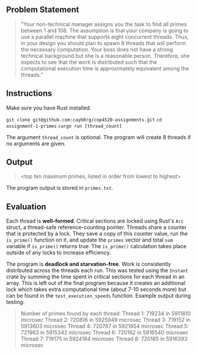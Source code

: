 ## Problem Statement
> "Your non-technical manager assigns you the task to find all primes between 1 and 108. The assumption is that your company is going to use a parallel machine that supports eight concurrent threads. Thus, in your design you should plan to spawn 8 threads that will perform the necessary computation. Your boss does not have a strong technical background but she is a reasonable person. Therefore, she expects to see that the work is distributed such that the computational execution time is approximately equivalent among the threads."

## Instructions
Make sure you have Rust installed.

`git clone git@github.com:cayb0rg/cop4520-assignments.git`
`cd assignment-1-primes`
`cargo run [thread_count]`

The argument `thread_count` is optional. The program will create 8 threads if no arguments are given.

## Output
> <execution time> <total number of primes found> <sum of all primes found>
> <top ten maximum primes, listed in order from lowest to highest>

The program output is stored in `primes.txt`.

## Evaluation
Each thread is **well-formed**. Critical sections are locked using Rust's `Arc` struct, a thread-safe reference-counting pointer. Threads share a counter that is protected by a lock. They save a copy of this counter value, run the `is_prime()` function on it, and update the `primes` vector and total `sum` variable if `is_prime()` returns true. The `is_prime()` calculation takes place outside of any locks to increase efficiency.

The program is **deadlock and starvation-free**. Work is consistently distributed across the threads each run. This was tested using the `Instant` crate by summing the time spent in critical sections for each thread in an array. This is left out of the final program because it creates an additional lock which takes extra computational time (about 7-10 seconds more) but can be found in the `test_execution_speeds` function. Example output during testing:

> Number of primes found by each thread:
> Thread 1: 719234 in 5911810 microsec
> Thread 2: 720816 in 5925949 microsec
> Thread 3: 719152 in 5913603 microsec
> Thread 4: 720767 in 5921654 microsec
> Thread 5: 721963 in 5915342 microsec
> Thread 6: 720162 in 5916540 microsec
> Thread 7: 719175 in 5924184 microsec
> Thread 8: 720185 in 5916393 microsec
